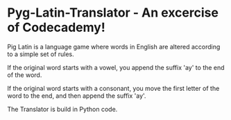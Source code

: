 Pyg-Latin-Translator - An excercise of Codecademy!
====================

Pig Latin is a language game where words in English are altered according to a simple set of rules.

If the original word starts with a vowel, you append the suffix 'ay' to the end of the word.

If the original word starts with a consonant, you move the first letter of the word to the end,
and then append the suffix 'ay'.

The Translator is build in Python code.
